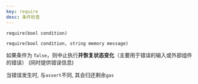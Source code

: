 ```yaml
---
key: require
desc: 条件检查
---
```




```solidity
require(bool condition)
```

```solidity
require(bool condition, string memory message)
```

如果条件为 `false`，则中止执行**并恢复状态变化**（主要用于错误的输入或外部组件的错误） (同时提供错误信息)

当错误发生时, 与`assert`不同, 其会归还剩余`gas`

